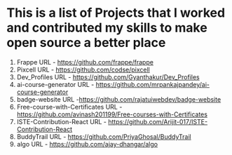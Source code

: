 # This is a list of Projects that I worked and contributed my skills to make open source a better place

1. Frappe                                   URL - https://github.com/frappe/frappe
2. Pixcell                                  URL - https://github.com/codse/pixcell
3. Dev_Profiles                             URL - https://github.com/Gyanthakur/Dev_Profiles
4. ai-course-generator                      URL - https://github.com/mrpankajpandey/ai-course-generator
5. badge-website                            URL -https://github.com/rajatuiwebdev/badge-website
6. Free-course-with-Certificates            URL - https://github.com/avinash201199/Free-courses-with-Certificates
7. ISTE-Contribution-React                  URL - https://github.com/Arijit-017/ISTE-Contribution-React
8. BuddyTrail                               URL - https://github.com/PriyaGhosal/BuddyTrail
9. algo                                     URL - https://github.com/ajay-dhangar/algo


